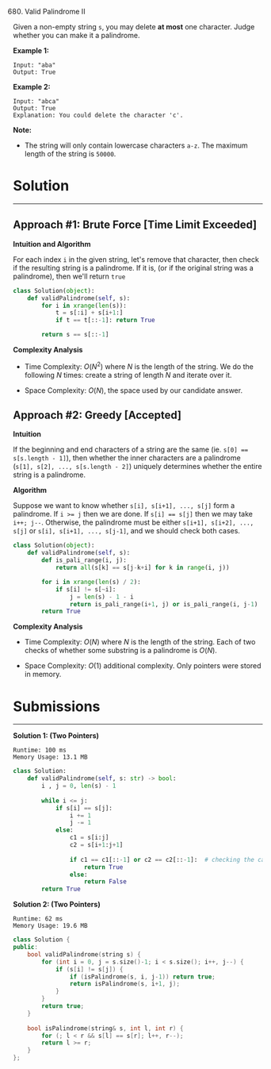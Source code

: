 680. Valid Palindrome II

Given a non-empty string `s`, you may delete **at most** one character. Judge whether you can make it a palindrome.

**Example 1:**
```
Input: "aba"
Output: True
```

**Example 2:**
```
Input: "abca"
Output: True
Explanation: You could delete the character 'c'.
```

**Note:**

* The string will only contain lowercase characters `a-z`. The maximum length of the string is `50000`.

# Solution
---
## Approach #1: Brute Force [Time Limit Exceeded]
**Intuition and Algorithm**

For each index `i` in the given string, let's remove that character, then check if the resulting string is a palindrome. If it is, (or if the original string was a palindrome), then we'll return `true`

```python
class Solution(object):
    def validPalindrome(self, s):
        for i in xrange(len(s)):
            t = s[:i] + s[i+1:]
            if t == t[::-1]: return True

        return s == s[::-1]
```

**Complexity Analysis**

* Time Complexity: $O(N^2)$ where $N$ is the length of the string. We do the following $N$ times: create a string of length $N$ and iterate over it.

* Space Complexity: $O(N)$, the space used by our candidate answer.

## Approach #2: Greedy [Accepted]
**Intuition**

If the beginning and end characters of a string are the same (ie. `s[0] == s[s.length - 1]`), then whether the inner characters are a palindrome (`s[1], s[2], ..., s[s.length - 2]`) uniquely determines whether the entire string is a palindrome.

**Algorithm**

Suppose we want to know whether `s[i], s[i+1], ..., s[j]` form a palindrome. If `i >= j` then we are done. If `s[i] == s[j]` then we may take `i++; j--`. Otherwise, the palindrome must be either `s[i+1], s[i+2], ..., s[j]` or `s[i], s[i+1], ..., s[j-1]`, and we should check both cases.

```python
class Solution(object):
    def validPalindrome(self, s):
        def is_pali_range(i, j):
            return all(s[k] == s[j-k+i] for k in range(i, j))

        for i in xrange(len(s) / 2):
            if s[i] != s[~i]:
                j = len(s) - 1 - i
                return is_pali_range(i+1, j) or is_pali_range(i, j-1)
        return True
```

**Complexity Analysis**

* Time Complexity: $O(N)$ where $N$ is the length of the string. Each of two checks of whether some substring is a palindrome is $O(N)$.

* Space Complexity: $O(1)$ additional complexity. Only pointers were stored in memory.

# Submissions
---
**Solution 1: (Two Pointers)**
```
Runtime: 100 ms
Memory Usage: 13.1 MB
```
```python
class Solution:
    def validPalindrome(self, s: str) -> bool:
        i , j = 0, len(s) - 1
        
        while i <= j:
            if s[i] == s[j]:
                i += 1
                j -= 1
            else:
                c1 = s[i:j]
                c2 = s[i+1:j+1]
        
                if c1 == c1[::-1] or c2 == c2[::-1]:  # checking the candidate is palindrome or not
                    return True
                else:
                    return False
        return True
```

**Solution 2: (Two Pointers)**
```
Runtime: 62 ms
Memory Usage: 19.6 MB
```
```c++
class Solution {
public:
    bool validPalindrome(string s) {
        for (int i = 0, j = s.size()-1; i < s.size(); i++, j--) {
            if (s[i] != s[j]) {
                if (isPalindrome(s, i, j-1)) return true;
                return isPalindrome(s, i+1, j);
            }
        }
        return true;
    }
    
    bool isPalindrome(string& s, int l, int r) {
        for (; l < r && s[l] == s[r]; l++, r--);
        return l >= r;
    }
};
```
